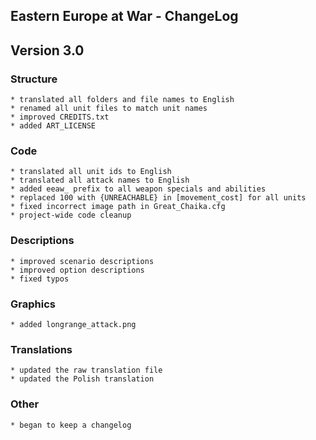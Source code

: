 Eastern Europe at War - ChangeLog
------------------------

## Version 3.0
 ### Structure
	* translated all folders and file names to English
	* renamed all unit files to match unit names
	* improved CREDITS.txt
	* added ART_LICENSE
 ### Code
	* translated all unit ids to English
	* translated all attack names to English
	* added eeaw_ prefix to all weapon specials and abilities
	* replaced 100 with {UNREACHABLE} in [movement_cost] for all units
	* fixed incorrect image path in Great_Chaika.cfg
	* project-wide code cleanup
 ### Descriptions
	* improved scenario descriptions
	* improved option descriptions
	* fixed typos
 ### Graphics
	* added longrange_attack.png
 ### Translations
	* updated the raw translation file
    * updated the Polish translation
 ### Other
    * began to keep a changelog
